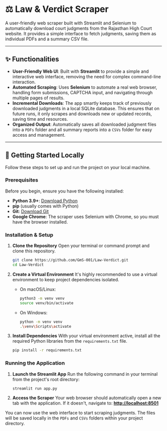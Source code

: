 # ⚖️ Law & Verdict Scraper

A user-friendly web scraper built with Streamlit and Selenium to automatically download court judgments from the Rajasthan High Court website. It provides a simple interface to fetch judgments, saving them as individual PDFs and a summary CSV file.

---
## ✨ Functionalities

* **User-Friendly Web UI**: Built with **Streamlit** to provide a simple and interactive web interface, removing the need for complex command-line interaction.
* **Automated Scraping**: Uses **Selenium** to automate a real web browser, handling form submissions, CAPTCHA input, and navigating through multiple pages of results.
* **Incremental Downloads**: The app smartly keeps track of previously downloaded judgments in a local SQLite database. This ensures that on future runs, it only scrapes and downloads new or updated records, saving time and resources.
* **Organized Output**: Automatically saves all downloaded judgment files into a `PDFs` folder and all summary reports into a `CSVs` folder for easy access and management.

---
## 🚀 Getting Started Locally

Follow these steps to set up and run the project on your local machine.

### **Prerequisites**

Before you begin, ensure you have the following installed:
* **Python 3.9+**: [Download Python](https://www.python.org/downloads/)
* **pip** (usually comes with Python)
* **Git**: [Download Git](https://git-scm.com/downloads/)
* **Google Chrome**: The scraper uses Selenium with Chrome, so you must have the browser installed.

### **Installation & Setup**

1.  **Clone the Repository**
    Open your terminal or command prompt and clone this repository.
    ```bash
    git clone https://github.com/GmS-001/Law-Verdict.git
    cd Law-Verdict
    ```

2.  **Create a Virtual Environment**
    It's highly recommended to use a virtual environment to keep project dependencies isolated.
    
    * On macOS/Linux:
        ```bash
        python3 -m venv venv
        source venv/bin/activate
        ```
    * On Windows:
        ```bash
        python -m venv venv
        .\venv\Scripts\activate
        ```

3.  **Install Dependencies**
    With your virtual environment active, install all the required Python libraries from the `requirements.txt` file.
    ```bash
    pip install -r requirements.txt
    ```

### **Running the Application**

1.  **Launch the Streamlit App**
    Run the following command in your terminal from the project's root directory:
    ```bash
    streamlit run app.py
    ```

2.  **Access the Scraper**
    Your web browser should automatically open a new tab with the application. If it doesn't, navigate to:
    [**http://localhost:8501**](http://localhost:8501)

You can now use the web interface to start scraping judgments. The files will be saved locally in the `PDFs` and `CSVs` folders within your project directory.

